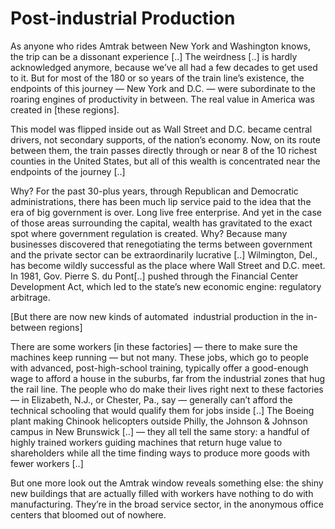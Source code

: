 # Post-industrial Production

As anyone who rides Amtrak between New York and Washington knows, the
trip can be a dissonant experience [..] The weirdness [..] is hardly
acknowledged anymore, because we’ve all had a few decades to get used
to it. But for most of the 180 or so years of the train line’s
existence, the endpoints of this journey — New York and D.C. — were
subordinate to the roaring engines of productivity in between. The
real value in America was created in [these regions].

This model was flipped inside out as Wall Street and D.C. became
central drivers, not secondary supports, of the nation’s economy. Now,
on its route between them, the train passes directly through or near 8
of the 10 richest counties in the United States, but all of this
wealth is concentrated near the endpoints of the journey [..]

Why? For the past 30-plus years, through Republican and Democratic
administrations, there has been much lip service paid to the idea that
the era of big government is over. Long live free enterprise. And yet
in the case of those areas surrounding the capital, wealth has
gravitated to the exact spot where government regulation is
created. Why? Because many businesses discovered that renegotiating
the terms between government and the private sector can be
extraordinarily lucrative [..] Wilmington, Del., has become wildly
successful as the place where Wall Street and D.C. meet. In 1981,
Gov. Pierre S. du Pont[..]  pushed through the Financial Center
Development Act, which led to the state’s new economic engine:
regulatory arbitrage.

[But there are now new kinds of automated  industrial production in
the in-between regions]

There are some workers [in these factories] — there to make sure the
machines keep running — but not many. These jobs, which go to people
with advanced, post-high-school training, typically offer a
good-enough wage to afford a house in the suburbs, far from the
industrial zones that hug the rail line. The people who do make their
lives right next to these factories — in Elizabeth, N.J., or Chester,
Pa., say — generally can’t afford the technical schooling that would
qualify them for jobs inside [..] The Boeing plant making Chinook
helicopters outside Philly, the Johnson & Johnson campus in New
Brunswick [..] — they all tell the same story: a handful of highly
trained workers guiding machines that return huge value to
shareholders while all the time finding ways to produce more goods
with fewer workers [..]

But one more look out the Amtrak window reveals something else: the
shiny new buildings that are actually filled with workers have
nothing to do with manufacturing.  They’re in the broad service
sector, in the anonymous office centers that bloomed out of nowhere.
